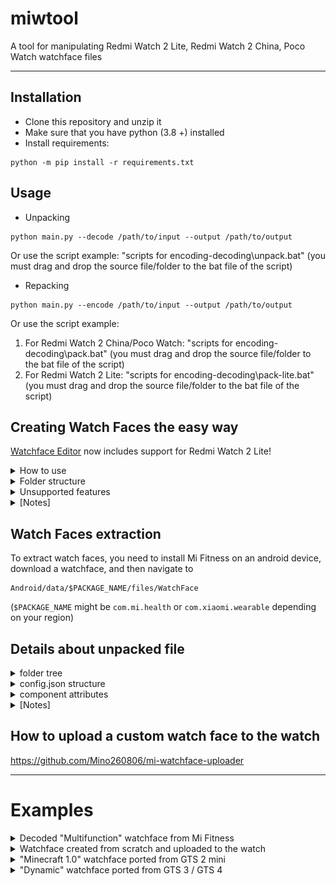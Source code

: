 # miwtool
A tool for manipulating Redmi Watch 2 Lite, Redmi Watch 2 China, Poco Watch watchface files

-----
## Installation
- Clone this repository and unzip it
- Make sure that you have python (3.8 +) installed
- Install requirements:
```commandline
python -m pip install -r requirements.txt
```

## Usage
- Unpacking
```commandline
python main.py --decode /path/to/input --output /path/to/output
```
Or use the script example: "scripts for encoding-decoding\unpack.bat" (you must drag and drop the source file/folder to the bat file of the script)

- Repacking
```commandline
python main.py --encode /path/to/input --output /path/to/output
```
Or use the script example: 
1. For Redmi Watch 2 China/Poco Watch: "scripts for encoding-decoding\pack.bat" (you must drag and drop the source file/folder to the bat file of the script)
2. For Redmi Watch 2 Lite: "scripts for encoding-decoding\pack-lite.bat" (you must drag and drop the source file/folder to the bat file of the script)

## Creating Watch Faces the easy way

[Watchface Editor](https://v1ack.github.io/watchfaceEditor/) now includes support for Redmi Watch 2 Lite! 


<details>
    <summary>How to use</summary>

- In the top right corner, press "Devices" and select "Redmi Watch 2 Lite"
- Go to "View" Tab, press "SELECT" button in front of Images and select all
of your custom images (they must be named in order "0.png", "1.png", "2.png"...)
- In "Edit" Tab, you can change watch "Name" under "MetaData", and add a custom "Id" (optional)
- Toggle the components you want to add in the right
- In "Design" Tab, position your components freely
- After finishing, click "EXPORT JSON" and save the file as "watchface.json" 
in the same folder then the images you imported earlier


### Compiling to ready-to-install file
```commandline
python main.py --encode_wfeditor /path/to/input --output /path/to/output
```
Or use the script example: 
1. For Redmi Watch 2 China/Poco Watch: "scripts for encoding-decoding\encode_wfeditor.bat" (you must drag and drop the source file/folder to the bat file of the script)
2. For Redmi Watch 2 Lite: "scripts for encoding-decoding\encode-lite_wfeditor.bat" (you must drag and drop the source file/folder to the bat file of the script)

### Compiling to unpacked file
```commandline
python main.py --decode_wfeditor /path/to/input --output /path/to/output
```
Or use the script example: "scripts for encoding-decoding\decode_wfeditor.bat" (you must drag and drop the source file/folder to the bat file of the script)

where `path/to/input` refers to the folder which contains the exported "watchface.json" and the images

</details>

<details>
    <summary>Folder structure</summary>

```
├── 0000.png
├── 0001.png
├── 0002.png
├── 0003.png
├── 0004.png
├── 0005.png
├── 0006.png
├── 0007.png
...
└── watchface.json
```
</details>

<details>
    <summary>Unsupported features</summary>

- 12/24H format change
- Date OneLine
- Steps Goal, Steps Progress, Steps Progress Circle, Steps Goal Icon
- Distance
- Alarm, Bluetooth, Lock, Do not disturb
- Battery icon, Battery bar
- Weather OneLine, Day Weather, Night Weather, Alt Day Weather, Alt Night Weather
- Air Pollution
</details>

<details>
    <summary>[Notes]</summary>

- Only "Tens" image matters in Time, ("Ones" is ignored) 
- Editing `config.json` (see "Details about unpacked file") gives you a more 
complete control over features (exclusive: analog, ...)
- Weather CustomIcon must be in this exact order: 
Sunny, Cloudy, Overcast, Showers, Thunder Storm, Snowy, Sleet, Moderate Rain, Heavy Rain,
Weak Snow, Moderate Snow, Heavy Snow, Very Heavy Snow, Foggy, Windy, Weak Snow,
Loop (?), Unknown Data, Showers

</details>

##  Watch Faces extraction
To extract watch faces, you need to install Mi Fitness on an android 
device, download a watchface, and then navigate to 
```
Android/data/$PACKAGE_NAME/files/WatchFace
```
(`$PACKAGE_NAME` might be `com.mi.health` 
or `com.xiaomi.wearable` depending on your region)

## Details about unpacked file
<details>
  <summary>folder tree</summary>

```
.
├── config.json
├── images_0
│   └── static.png
...
├── images_11
│   ├── image_0.png
│   ├── image_1.png
...
│   ├── image_8.png
│   └── image_9.png
└── images_preview
    └── static.png
```
</details>

<details>
<summary>config.json structure</summary>

```
{
    "name": "Watch Face Name",
    "id": "12345678",
    "preview": {
        "static": "path/to/preview.png"
    },
    "components": [
        {
            "x": 0,
            "y": 0,
            "static": "background.png"
        },
        ...
        ]
    }
}
```

</details>

<details>
<summary>component attributes</summary>


| Attribute           | Condition       | Description                                      | Data type     |
|---------------------|-----------------|--------------------------------------------------|---------------|
| x                   | *               | x coordinate                                     | int16         |
| y                   | *               | y coordinate                                     | int16         |
| static              | optional        | static image path                                | string        |
| dynamic             | optional        | dynamic images paths                             | array[string] |
| type                | optional        | defines the type of a dynamic widget             | object        |
| -- category         | *               | [TIME / BATTERY...]                              | string        |
| -- type             | *               | [HOUR / TEMPERATURE / ...]                       | string        |
| -- format           | *               | the format to display  the data                  | string        |
| -- coordinate_types | *               | what x and y mean                                | string        |
| pivot_x             | if R            | xcenter of rotation                              | int16         |
| pivot_y             | if R            | ycenter of rotation                              | int16         |
| max_value           | if R            | max_value that defines a rotation                | int16         |
| max_degrees         | if R            | degrees corresponding to max_value (3600° is 2π) | int16         |
| values_ranges       | if FORMAT_IMAGE | value range for each image                       | array[uint32] |
| spacing             | optional        | spacing in pixels at the end of each image       | int           |

</details>

<details>
<summary>[Notes]</summary>

- Images can have any names and can be placed in any folder
- All categories, types, formats, and coordinate_types can be found in `constants.py`
- Examples can be found in ./examples/watchfaces/decoded
</details>

## How to upload a custom watch face to the watch
https://github.com/Mino260806/mi-watchface-uploader

-----
# Examples

<details>
  <summary>Decoded "Multifunction" watchface from Mi Fitness</summary>

![decoder](examples/decoder_1.png)

</details>
  
<details>
  <summary>Watchface created from scratch and uploaded to the watch  </summary>

![encoder](examples/encoder_1.jpg)

</details>


<details>
  <summary>"Minecraft 1.0" watchface ported from GTS 2 mini </summary>

![encoder](examples/encoder_2.jpg)
Source: https://amazfitwatchfaces.com/gts/view/9999

</details>

<details>
  <summary>"Dynamic" watchface ported from GTS 3 / GTS 4 </summary>

![encoder](examples/encoder_3.jpg)
Source: https://amazfitwatchfaces.com/gts/view/9953

</details>

